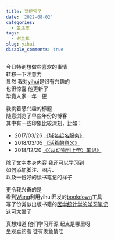 ```yaml
---
title: 又挖宝了
date: '2022-08-02'
categories:
  - 生活志
tags:
  - 谢益辉
slug: yihui
disable_comments: true
---
```


今日特别想做些喜欢的事情  
转移一下注意力  
显然 我对[yihui](https://yihui.org/cn/)是很有兴趣的  
也很惊喜 他更新了  
毕竟人家一年一更 

我挑着感兴趣的标题  
随意浏览了早些年份的博客   
其中有一些印象比较深刻，比如：
- 2017/03/26 [《域名起名服务》](https://yihui.org/cn/2017/03/domain-name/#fn:-2)
- 2018/03/05  [《活着的意义》](https://yihui.org/cn/2018/03/ikigai/)
- 2018/12/20  [《〈从动物到上帝〉笔记》](https://yihui.org/cn/2019/04/sapiens-notes/)

除了文字本身内容 我还可以学习到   
如何添加脚注、图片、   
以及一份好的读书笔记的样子

更令我兴奋的是  
看到[Wang](https://wxhyihuan.github.io/)利用yihui开发的[bookdown](https://bookdown.org/yihui/bookdown/)工具   
写了份类似出版书籍的[医学统计学的学习笔记](https://bookdown.org/wxhyihuan/Notebook-of-medical-statistics-1605856202966/)  
这可太酷了

真想知道 他们学习开源 起点是哪里呀  
坐观垂钓者 徒有羡鱼情哇

